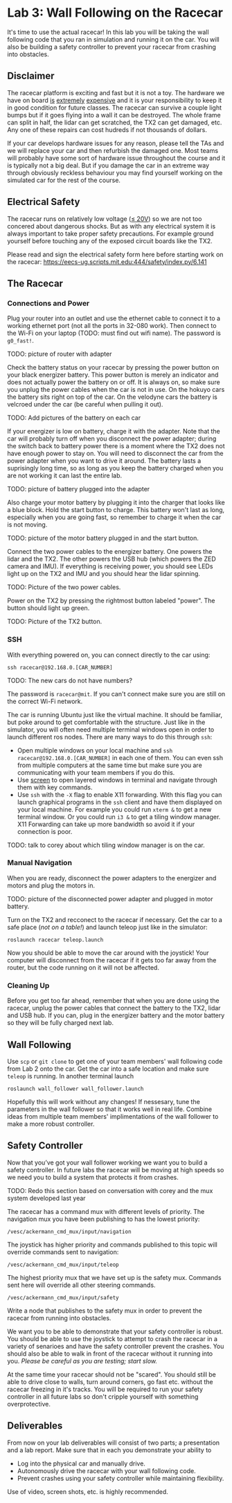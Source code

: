 # Lab 3: Wall Following on the Racecar

It's time to use the actual racecar!
In this lab you will be taking the wall following code that you ran in simulation and running it on the car.
You will also be building a safety controller to prevent your racecar from crashing into obstacles.

## Disclaimer

The racecar platform is exciting and fast but it is not a toy.
The hardware we have on board
[is](https://www.amazon.com/NVIDIA-Jetson-TX2-Development-Kit/dp/B06XPFH939)
[extremely](https://www.spar3d.com/news/lidar/velodyne-cuts-vlp-16-lidar-price-4k/)
[expensive](https://www.robotshop.com/en/hokuyo-ust-10lx-scanning-laser-rangefinder.html?gclid=Cj0KCQiAq6_UBRCEARIsAHyrgUxYmgjfz734t-zWCqa2U4l7LAVsZ1_cp2CuvuD3WalcBQ9tCp2_WmMaAjbAEALw_wcB)
and it is your responsibility to keep it in good condition for future classes.
The racecar can survive a couple light bumps but if it goes flying into a wall it can be destroyed. The whole frame can split in half, the lidar can get scratched, the TX2 can get damaged, etc. Any one of these repairs can cost hudreds if not thousands of dollars.

If your car develops hardware issues for any reason, please tell the TAs and we will replace your car and then refurbish the damaged one. Most teams will probably have some sort of hardware issue throughout the course and it is typically not a big deal.
But if you damage the car in an extreme way through obviously reckless behaviour you may find yourself working on the simulated car for the rest of the course.

## Electrical Safety

The racecar runs on relatively low voltage ([≤ 20V](https://www.amazon.com/Energizer-XP18000-Universal-External-Netbooks/dp/B002K8M9HC)) so we are not too concered about dangerous shocks.
But as with any electrical system it is always important to take proper safety precautions.
For example ground yourself before touching any of the exposed circuit boards like the TX2.

Please read and sign the electrical safety form here before starting work on the racecar:
https://eecs-ug.scripts.mit.edu:444/safety/index.py/6.141

## The Racecar

### Connections and Power

Plug your router into an outlet and use the ethernet cable to connect it to a working ethernet port (not all the ports in 32-080 work). 
Then connect to the Wi-Fi on your laptop (TODO: must find out wifi name).
The password is ```g0_fast!```.

TODO: picture of router with adapter

Check the battery status on your racecar by pressing the power button on your black energizer battery. 
This power button is merely an indicator and does not actually power the battery on or off.
It is always on, so make sure you unplug the power cables when the car is not in use.
On the hokuyo cars the battery sits right on top of the car.
On the velodyne cars the battery is velcroed under the car (be careful when pulling it out).

TODO: Add pictures of the battery on each car

If your energizer is low on battery, charge it with the adapter.
Note that the car will probably turn off when you disconnect the power adapter; during the switch back to battery power there is a moment where the TX2 does not have enough power to stay on.
You will need to disconnect the car from the power adapter when you want to drive it around.
The battery lasts a suprisingly long time, so as long as you keep the battery charged when you are not working it can last the entire lab.

TODO: picture of battery plugged into the adapter

Also charge your motor battery by plugging it into the charger that looks like a blue block.
Hold the start button to charge.
This battery won't last as long, especially when you are going fast, so remember to charge it when the car is not moving.

TODO: picture of the motor battery plugged in and the start button.

Connect the two power cables to the energizer battery.
One powers the lidar and the TX2. 
The other powers the USB hub (which powers the ZED camera and IMU).
If everything is receiving power, you should see LEDs light up on the TX2 and IMU and you should hear the lidar spinning.

TODO: Picture of the two power cables.

Power on the TX2 by pressing the rightmost button labeled "power".
The button should light up green.

TODO: Picture of the TX2 button.

### SSH

With everything powered on, you can connect directly to the car using:

    ssh racecar@192.168.0.[CAR_NUMBER]
    
TODO: The new cars do not have numbers?
    
The password is ```racecar@mit```. If you can't connect make sure you are still on the correct Wi-Fi network.

The car is running Ubuntu just like the virtual machine.
It should be familiar, but poke around to get comfortable with the structure.
Just like in the simulator, you will often need multiple terminal windows open in order to launch different ros nodes.
There are many ways to do this through ```ssh```:

- Open multiple windows on your local machine and ```ssh racecar@192.168.0.[CAR_NUMBER]``` in each one of them. You can even ssh from multiple computers at the same time but make sure you are communicating with your team members if you do this.
- Use [screen](https://kb.iu.edu/d/acuy) to open layered windows in terminal and navigate through them with key commands.
- Use ```ssh``` with the ```-X``` flag to enable X11 forwarding. With this flag you can launch graphical programs in the ```ssh``` client and have them displayed on your local machine. For example you could run ```xterm &``` to get a new terminal window. Or you could run ```i3 &``` to get a tiling window manager. X11 Forwarding can take up more bandwidth so avoid it if your connection is poor.

TODO: talk to corey about which tiling window manager is on the car.

### Manual Navigation

When you are ready, disconnect the power adapters to the energizer and motors and plug the motors in.

TODO: picture of the disconnected power adapter and plugged in motor battery.

Turn on the TX2 and recconect to the racecar if necessary.
Get the car to a safe place (_not on a table!_) and launch teleop just like in the simulator:

    roslaunch racecar teleop.launch

Now you should be able to move the car around with the joystick!
Your computer will disconnect from the racecar if it gets too far away from the router, but the code running on it will not be affected.

### Cleaning Up

Before you get too far ahead, remember that when you are done using the racecar, unplug the power cables that connect the battery to the TX2, lidar and USB hub.
If you can, plug in the energizer battery and the motor battery so they will be fully charged next lab.

## Wall Following

Use ```scp``` or ```git clone``` to get one of your team members' wall following code from Lab 2 onto the car. 
Get the car into a safe location and make sure ```teleop``` is running. In another terminal launch

    roslaunch wall_follower wall_follower.launch
    
Hopefully this will work without any changes!
If nessesary, tune the parameters in the wall follower so that it works well in real life.
Combine ideas from multiple team members' implimentations of the wall follower to make a more robust controller.

## Safety Controller

Now that you’ve got your wall follower working we want you to build a safety controller.
In future labs the racecar will be moving at high speeds so we need you to build a system that protects it from crashes. 

TODO: Redo this section based on conversation with corey and the mux system developed last year

The racecar has a command mux with different levels of priority.
The navigation mux you have been publishing to has the lowest priority:

    /vesc/ackermann_cmd_mux/input/navigation
    
The joystick has higher priority and commands published to this topic will override commands sent to navigation:

    /vesc/ackermann_cmd_mux/input/teleop
    
The highest priority mux that we have set up is the safety mux. Commands sent here will override all other steering commands.

    /vesc/ackermann_cmd_mux/input/safety
    
Write a node that publishes to the safety mux in order to prevent the racecar from running into obstacles.

We want you to be able to demonstrate that your safety controller is robust. You should be able to use the joystick to attempt to crash the racecar in a variety of senarioes and have the safety controller prevent the crashes. You should also be able to walk in front of the racecar without it running into you. _Please be careful as you are testing; start slow._

At the same time your racecar should not be "scared". You should still be able to drive close to walls, turn around corners, go fast etc. without the racecar freezing in it's tracks. You will be required to run your safety controller in all future labs so don't cripple yourself with something overprotective.

## Deliverables

From now on your lab deliverables will consist of two parts; a presentation and a lab report.
Make sure that in each you demonstrate your ability to 

- Log into the physical car and manually drive.
- Autonomously drive the racecar with your wall following code.
- Prevent crashes using your safety controller while maintaining flexibility.

Use of video, screen shots, etc. is highly recommended.
